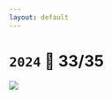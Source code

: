 ```yaml
---
layout: default
---
```


# `2024` <Marker class="text-orange-400">🫢 33/35</Marker>

<div class="circelgraph">
	<!-- 1 -->
	<logos-ubuntu class="circel" style="transform: rotate(291.176deg) translate(250px) rotate(-291.176deg);" />
	<!-- 2 -->
	<logos-nginx class="circel" style="transform: rotate(312.353deg) translate(250px) rotate(-312.353deg);" />
	<!-- 3 -->
	<logos-mysql class="circel" style="transform: rotate(333.529deg) translate(250px) rotate(-333.529deg);" />
	<!-- 4 -->
	<logos-php class="circel" style="transform: rotate(354.706deg) translate(250px) rotate(-354.706deg);" />
	<!-- 5 -->
	<logos-docker-icon class="circel" style="transform: rotate(375.882deg) translate(250px) rotate(-375.882deg);" />
	<!-- 6 -->
	<logos-nodejs-icon class="circel" style="transform: rotate(397.059deg) translate(250px) rotate(-397.059deg);" />
	<!-- 7 -->
	<logos-npm-icon class="circel" style="transform: rotate(418.235deg) translate(250px) rotate(-418.235deg);" />
	<!-- 8 -->
	<logos-webpack class="circel" style="transform: rotate(439.412deg) translate(250px) rotate(-439.412deg);" />
	<!-- 9 -->
	<logos-typescript-icon-round class="circel" style="transform: rotate(460.588deg) translate(250px) rotate(-460.588deg);" />
	<!-- 10 -->
	<logos-astro-icon class="circel" style="transform: rotate(481.765deg) translate(250px) rotate(-481.765deg);" />
	<!-- 11 -->
	<logos-vitejs class="circel" style="transform: rotate(502.941deg) translate(250px) rotate(-502.941deg);" />
	<!-- 12 -->
	<logos-tailwindcss-icon class="circel" style="transform: rotate(524.118deg) translate(250px) rotate(-524.118deg);" />
	<!-- 13 -->
	<logos-vue class="circel" style="transform: rotate(545.294deg) translate(250px) rotate(-545.294deg);" />
	<!-- 14 -->
	<logos-react class="circel" style="transform: rotate(566.471deg) translate(250px) rotate(-566.471deg);"/>
	<!-- 15 -->
	<logos-nextjs-icon class="circel" style="transform: rotate(587.647deg) translate(250px) rotate(-587.647deg);" />
	<!-- 16 -->
	<logos-vercel-icon class="circel" style="transform: rotate(608.824deg) translate(250px) rotate(-608.824deg);"/>
	<!-- 17 -->
	<Slidev class="circel" style="transform: rotate(630deg) translate(250px) rotate(-630deg);" />
	<img v-click src="/zhangyouyou.jpg" class="absolute top-50% left-50% w-[200px] h-[200px] rounded-full -translate-x-50% -translate-y-50%" />
</div>
